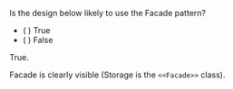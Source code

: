 <panel header="{{ icon_Q_A }} Is this Facade?">

Is the design below likely to use the Facade pattern?

<pic eager src="{{baseUrl}}/designPatterns/facade/what/images/textStorage.png" height="150" />
<p/>

- ( ) True
- ( ) False

<panel type="seamless" header="{{ icon_A }} Answer" minimized>

True.

Facade is clearly visible (Storage is the `<<Facade>>` class).

</panel>
</panel>
